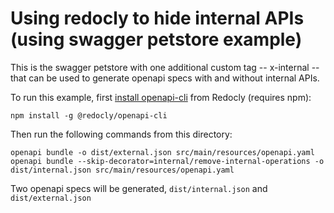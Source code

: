# Using redocly to hide internal APIs (using swagger petstore example)

This is the swagger petstore with one additional custom tag -- x-internal -- that can be used to generate openapi specs with and without internal APIs.

To run this example, first [install openapi-cli](https://redoc.ly/docs/cli/) from Redocly (requires npm):

```
npm install -g @redocly/openapi-cli

```

Then run the following commands from this directory:

```
openapi bundle -o dist/external.json src/main/resources/openapi.yaml
openapi bundle --skip-decorator=internal/remove-internal-operations -o dist/internal.json src/main/resources/openapi.yaml
```

Two openapi specs will be generated, `dist/internal.json` and `dist/external.json`

